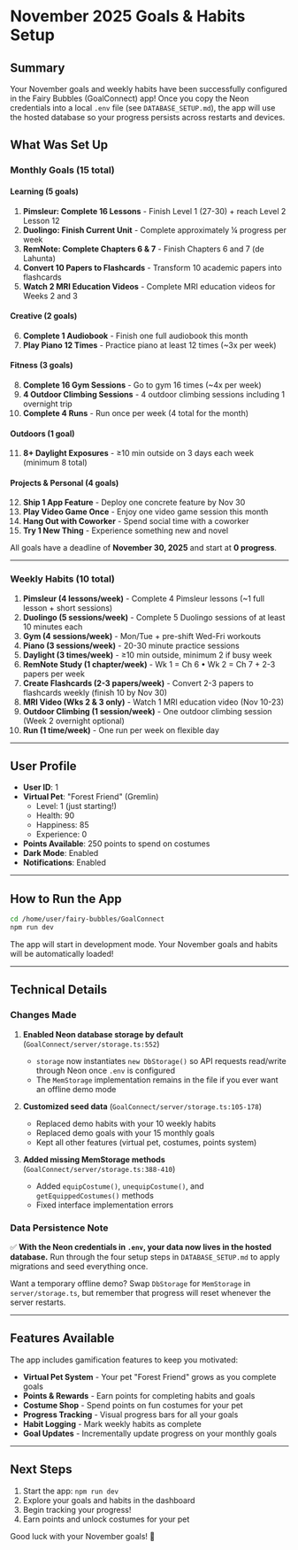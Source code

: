 # November 2025 Goals & Habits Setup

## Summary

Your November goals and weekly habits have been successfully configured in the Fairy Bubbles (GoalConnect) app! Once you copy the Neon credentials into a local `.env` file (see `DATABASE_SETUP.md`), the app will use the hosted database so your progress persists across restarts and devices.

## What Was Set Up

### Monthly Goals (15 total)

#### Learning (5 goals)
1. **Pimsleur: Complete 16 Lessons** - Finish Level 1 (27-30) + reach Level 2 Lesson 12
2. **Duolingo: Finish Current Unit** - Complete approximately ¼ progress per week
3. **RemNote: Complete Chapters 6 & 7** - Finish Chapters 6 and 7 (de Lahunta)
4. **Convert 10 Papers to Flashcards** - Transform 10 academic papers into flashcards
5. **Watch 2 MRI Education Videos** - Complete MRI education videos for Weeks 2 and 3

#### Creative (2 goals)
6. **Complete 1 Audiobook** - Finish one full audiobook this month
7. **Play Piano 12 Times** - Practice piano at least 12 times (~3x per week)

#### Fitness (3 goals)
8. **Complete 16 Gym Sessions** - Go to gym 16 times (~4x per week)
9. **4 Outdoor Climbing Sessions** - 4 outdoor climbing sessions including 1 overnight trip
10. **Complete 4 Runs** - Run once per week (4 total for the month)

#### Outdoors (1 goal)
11. **8+ Daylight Exposures** - ≥10 min outside on 3 days each week (minimum 8 total)

#### Projects & Personal (4 goals)
12. **Ship 1 App Feature** - Deploy one concrete feature by Nov 30
13. **Play Video Game Once** - Enjoy one video game session this month
14. **Hang Out with Coworker** - Spend social time with a coworker
15. **Try 1 New Thing** - Experience something new and novel

All goals have a deadline of **November 30, 2025** and start at **0 progress**.

---

### Weekly Habits (10 total)

1. **Pimsleur (4 lessons/week)** - Complete 4 Pimsleur lessons (~1 full lesson + short sessions)
2. **Duolingo (5 sessions/week)** - Complete 5 Duolingo sessions of at least 10 minutes each
3. **Gym (4 sessions/week)** - Mon/Tue + pre-shift Wed-Fri workouts
4. **Piano (3 sessions/week)** - 20-30 minute practice sessions
5. **Daylight (3 times/week)** - ≥10 min outside, minimum 2 if busy week
6. **RemNote Study (1 chapter/week)** - Wk 1 = Ch 6 • Wk 2 = Ch 7 + 2-3 papers per week
7. **Create Flashcards (2-3 papers/week)** - Convert 2-3 papers to flashcards weekly (finish 10 by Nov 30)
8. **MRI Video (Wks 2 & 3 only)** - Watch 1 MRI education video (Nov 10-23)
9. **Outdoor Climbing (1 session/week)** - One outdoor climbing session (Week 2 overnight optional)
10. **Run (1 time/week)** - One run per week on flexible day

---

## User Profile

- **User ID**: 1
- **Virtual Pet**: "Forest Friend" (Gremlin)
  - Level: 1 (just starting!)
  - Health: 90
  - Happiness: 85
  - Experience: 0
- **Points Available**: 250 points to spend on costumes
- **Dark Mode**: Enabled
- **Notifications**: Enabled

---

## How to Run the App

```bash
cd /home/user/fairy-bubbles/GoalConnect
npm run dev
```

The app will start in development mode. Your November goals and habits will be automatically loaded!

---

## Technical Details

### Changes Made

1. **Enabled Neon database storage by default** (`GoalConnect/server/storage.ts:552`)
   - `storage` now instantiates `new DbStorage()` so API requests read/write through Neon once `.env` is configured
   - The `MemStorage` implementation remains in the file if you ever want an offline demo mode

2. **Customized seed data** (`GoalConnect/server/storage.ts:105-178`)
   - Replaced demo habits with your 10 weekly habits
   - Replaced demo goals with your 15 monthly goals
   - Kept all other features (virtual pet, costumes, points system)

3. **Added missing MemStorage methods** (`GoalConnect/server/storage.ts:388-410`)
   - Added `equipCostume()`, `unequipCostume()`, and `getEquippedCostumes()` methods
   - Fixed interface implementation errors

### Data Persistence Note

✅ **With the Neon credentials in `.env`, your data now lives in the hosted database.** Run through the four setup steps in `DATABASE_SETUP.md` to apply migrations and seed everything once.

Want a temporary offline demo? Swap `DbStorage` for `MemStorage` in `server/storage.ts`, but remember that progress will reset whenever the server restarts.

---

## Features Available

The app includes gamification features to keep you motivated:

- **Virtual Pet System** - Your pet "Forest Friend" grows as you complete goals
- **Points & Rewards** - Earn points for completing habits and goals
- **Costume Shop** - Spend points on fun costumes for your pet
- **Progress Tracking** - Visual progress bars for all your goals
- **Habit Logging** - Mark weekly habits as complete
- **Goal Updates** - Incrementally update progress on your monthly goals

---

## Next Steps

1. Start the app: `npm run dev`
2. Explore your goals and habits in the dashboard
3. Begin tracking your progress!
4. Earn points and unlock costumes for your pet

Good luck with your November goals! 🎯
